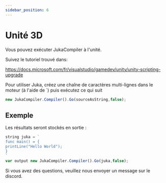 ```yaml
---
sidebar_position: 6
---
```


# Unité 3D

Vous pouvez exécuter JukaCompiler à l'unité.

Suivez le tutoriel trouvé dans:

https://docs.microsoft.com/fr/visualstudio/gamedev/unity/unity-scripting-upgrade

Pour utiliser Juka, créez une chaîne de caractères multi-lignes dans le moteur (à l'aide de `) puis exécutez ce qui suit

```jsx
new JukaCompiler.Compiler().Go(sourceAsString,false);
```

## Exemple

Les résultats seront stockés en sortie :

```jsx
string juka = `
func main() = {
printLine("Hello World");
}
`
var output new JukaCompiler.Compiler().Go(juka,false);
```

Si vous avez des questions, veuillez nous envoyer un message sur le discord.